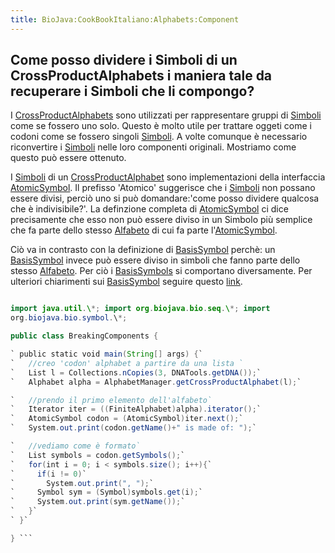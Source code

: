 ```yaml
---
title: BioJava:CookBookItaliano:Alphabets:Component
---
```


Come posso dividere i Simboli di un CrossProductAlphabets i maniera tale da recuperare i Simboli che li compongo?
-----------------------------------------------------------------------------------------------------------------

I
[CrossProductAlphabets](/wikis/BioJava:Cookbook:Alphabets:CrossProduct "wikilink")
sono utilizzati per rappresentare gruppi di
[Simboli](http://www.biojava.org/docs/api14/org/biojava/bio/symbol/Symbol.html)
come se fossero uno solo. Questo è molto utile per trattare oggeti come
i codoni come se fossero singoli
[Simboli](http://www.biojava.org/docs/api14/org/biojava/bio/symbol/Symbol.html).
A volte comunque è necessario riconvertire i
[Simboli](http://www.biojava.org/docs/api14/org/biojava/bio/symbol/Symbol.html)
nelle loro componenti originali. Mostriamo come questo può essere
ottenuto.

I
[Simboli](http://www.biojava.org/docs/api14/org/biojava/bio/symbol/Symbol.html)
di un
[CrossProductAlphabet](/wikis/BioJava:Cookbook:Alphabets:CrossProduct "wikilink")
sono implementazioni della interfaccia
[AtomicSymbol](http://www.biojava.org/docs/api14/org/biojava/bio/symbol/AtomicSymbol.html).
Il prefisso 'Atomico' suggerisce che i
[Simboli](http://www.biojava.org/docs/api14/org/biojava/bio/symbol/Symbol.html)
non possano essere divisi, perciò uno si può domandare:'come posso
dividere qualcosa che è indivisibile?'. La definzione completa di
[AtomicSymbol](http://www.biojava.org/docs/api14/org/biojava/bio/symbol/AtomicSymbol.html)
ci dice precisamente che esso non può essere diviso in un Simbolo più
semplice che fa parte dello stesso
[Alfabeto](http://www.biojava.org/docs/api14/org/biojava/bio/symbol/Alphabet.html)
di cui fa parte
l'[AtomicSymbol](http://www.biojava.org/docs/api14/org/biojava/bio/symbol/AtomicSymbol.html).

Ciò va in contrasto con la definizione di
[BasisSymbol](http://www.biojava.org/docs/api14/org/biojava/bio/symbol/BasisSymbol.html)
perchè: un
[BasisSymbol](http://www.biojava.org/docs/api14/org/biojava/bio/symbol/BasisSymbol.html)
invece può essere diviso in simboli che fanno parte dello stesso
[Alfabeto](http://www.biojava.org/docs/api14/org/biojava/bio/symbol/Alphabet.html).
Per ciò i
[BasisSymbols](http://www.biojava.org/docs/api14/org/biojava/bio/symbol/BasisSymbol.html)
si comportano diversamente. Per ulteriori chiarimenti sui
[BasisSymbol](http://www.biojava.org/docs/api14/org/biojava/bio/symbol/BasisSymbol.html)
seguire questo
[link](http://www.biojava.org/docs/api14/org/biojava/bio/symbol/BasisSymbol.html).

```java package biojava\_in\_anger;

import java.util.\*; import org.biojava.bio.seq.\*; import
org.biojava.bio.symbol.\*;

public class BreakingComponents {

` public static void main(String[] args) {`  
`   //creo 'codon' alphabet a partire da una lista `  
`   List l = Collections.nCopies(3, DNATools.getDNA());`  
`   Alphabet alpha = AlphabetManager.getCrossProductAlphabet(l);`

`   //prendo il primo elemento dell'alfabeto`  
`   Iterator iter = ((FiniteAlphabet)alpha).iterator();`  
`   AtomicSymbol codon = (AtomicSymbol)iter.next();`  
`   System.out.print(codon.getName()+" is made of: ");`

`   //vediamo come è formato`  
`   List symbols = codon.getSymbols();`  
`   for(int i = 0; i < symbols.size(); i++){`  
`     if(i != 0)`  
`       System.out.print(", ");`  
`     Symbol sym = (Symbol)symbols.get(i);`  
`     System.out.print(sym.getName());`  
`   }`  
` }`

} ```
